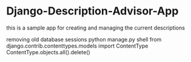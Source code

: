 # Django-Description-Advisor-App
 this is a sample app for creating and managing the current descriptions


removing old database sessions 
python manage.py shell
from django.contrib.contenttypes.models import ContentType
ContentType.objects.all().delete()